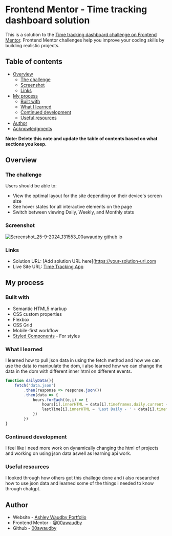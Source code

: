 # Frontend Mentor - Time tracking dashboard solution

This is a solution to the [Time tracking dashboard challenge on Frontend Mentor](https://www.frontendmentor.io/challenges/time-tracking-dashboard-UIQ7167Jw). Frontend Mentor challenges help you improve your coding skills by building realistic projects. 

## Table of contents

- [Overview](#overview)
  - [The challenge](#the-challenge)
  - [Screenshot](#screenshot)
  - [Links](#links)
- [My process](#my-process)
  - [Built with](#built-with)
  - [What I learned](#what-i-learned)
  - [Continued development](#continued-development)
  - [Useful resources](#useful-resources)
- [Author](#author)
- [Acknowledgments](#acknowledgments)

**Note: Delete this note and update the table of contents based on what sections you keep.**

## Overview

### The challenge

Users should be able to:

- View the optimal layout for the site depending on their device's screen size
- See hover states for all interactive elements on the page
- Switch between viewing Daily, Weekly, and Monthly stats

### Screenshot



![Screenshot_25-9-2024_131553_00awaudby github io](https://github.com/user-attachments/assets/6329d28d-2517-42ff-8d4d-485c844fb78c)

### Links

- Solution URL: [Add solution URL here](https://your-solution-url.com
- Live Site URL: [Time Tracking App](https://00awaudby.github.io/time-tracking-app/)

## My process

### Built with

- Semantic HTML5 markup
- CSS custom properties
- Flexbox
- CSS Grid
- Mobile-first workflow
- [Styled Components](https://styled-components.com/) - For styles

### What I learned

I learned how to pull json data in using the fetch method and how we can use the data to manipulate the dom, i also learned how we can change the data in the dom with different inner html on different events.

```js
function dailyData(){
    fetch('data.json')
        .then(response => response.json())
        .then(data => {
            hours.forEach((e,i) => {
                hours[i].innerHTML = data[i].timeframes.daily.current + 'hrs';
                lastTime[i].innerHTML = 'Last Daily - ' + data[i].timeframes.daily.previous + 'hrs';
            })
        })
}
```


### Continued development

I feel like i need more work on dynamically changing the html of projects and working on using json data aswell as learning api work.



### Useful resources

I looked through how others got this challege done and i also researched how to use json data and learned some of the things i needed to know through chatgpt.



## Author

- Website - [Ashley Waudby Portfolio](https://00awaudby.github.io/Portfolio/)
- Frontend Mentor - [@00awaudby](https://www.frontendmentor.io/profile/00awaudby)
- Github - [00awaudby](https://github.com/00awaudby)
